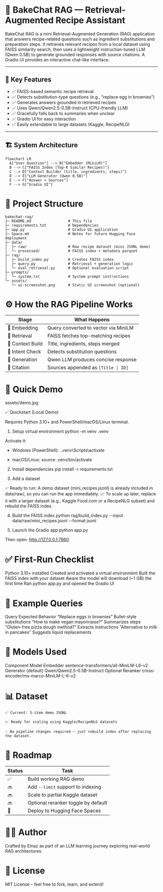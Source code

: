 # 🍞 BakeChat RAG — Retrieval-Augmented Recipe Assistant

BakeChat RAG is a mini Retrieval-Augmented Generation (RAG) application that answers recipe-related questions such as ingredient substitutions and preparation steps. It retrieves relevant recipes from a local dataset using FAISS similarity search, then uses a lightweight instruction-tuned LLM (Qwen 0.5B) to generate grounded responses with source citations. A Gradio UI provides an interactive chat-like interface.

---

## 🚀 Key Features

- ✅ FAISS-based semantic recipe retrieval  
- ✅ Detects substitution-type questions (e.g., “replace egg in brownies”)  
- ✅ Generates answers grounded in retrieved recipes  
- ✅ Uses Qwen/Qwen2.5-0.5B-Instruct (CPU-friendly LLM)  
- ✅ Gracefully falls back to summaries when unclear  
- ✅ Gradio UI for easy interaction  
- ✅ Easily extendable to large datasets (Kaggle, RecipeNLG)

---

## 🏗️ System Architecture
```mermaid
flowchart LR
  A["User Question"] --> B["Embedder (MiniLM)"]
  B --> C["FAISS Index (Top-K Similar Recipes)"]
  C --> D["Context Builder (title, ingredients, steps)"]
  D --> E["LLM Generator (Qwen 0.5B)"]
  E --> F["Answer + Sources"]
  F --> G["Gradio UI"]
```



# 📂 Project Structure    
```text
bakechat-rag/
├─ README.md                 # This file
├─ requirements.txt          # Dependencies
├─ app.py                    # Gradio UI application
├─ Space.md                  # Notes for future Hugging Face deployment
├─ data/
│  ├─ raw/                   # Raw recipe dataset (mini JSONL demo)
│  └─ processed/             # FAISS index + metadata parquet
├─ rag/
│  ├─ build_index.py         # Creates FAISS index
│  ├─ query.py               # Retrieval + generation logic
│  └─ eval_retrieval.py      # Optional evaluation script
├─ prompts/
│  └─ system.txt             # System prompt instructions
└─ assets/
   └─ ui-screenshot.png      # Static UI screenshot (optional)
```



# ⚙️ How the RAG Pipeline Works
| Stage            | What Happens                         |
| ---------------- | ------------------------------------ |
| 🔹 Embedding     | Query converted to vector via MiniLM |
| 🔹 Retrieval     | FAISS fetches top-matching recipes   |
| 🔹 Context Build | Title, ingredients, steps merged     |
| 🔹 Intent Check  | Detects substitution questions       |
| 🔹 Generation    | Qwen LLM produces concise response   |
| 🔹 Citation      | Sources appended as `[Title \| ID]`  |


# 🎥 Quick Demo
assets/demo.jpg

✅ Quickstart (Local Demo)

Requires Python 3.10+ and PowerShell/macOS/Linux terminal.

1) Setup virtual environment
python -m venv .venv

Activate it:

- Windows (PowerShell): .\.venv\Scripts\activate

- macOS/Linux: source .venv/bin/activate

2) Install dependencies
pip install -r requirements.txt

3) Add a dataset

✅ Ready to run: A demo dataset (mini_recipes.jsonl) is already included in data/raw/, so you can run the app immediately.
📈 To scale up later, replace it with a larger dataset (e.g., Kaggle Food.com or a RecipeNLG subset) and rebuild the FAISS index.

4) Build the FAISS index
python rag/build_index.py --input data/raw/mini_recipes.jsonl --format jsonl

5) Launch the Gradio app
python app.py

Then open: http://127.0.0.1:7860


# ✅ First-Run Checklist
Python 3.10+ installed
Created and activated a virtual environment
Built the FAISS index with your dataset
Aware the model will download (~1 GB) the first time
Ran python app.py and opened the Gradio UI


# 💬 Example Queries
Query	Expected Behavior
“Replace eggs in brownies”	Bullet-style substitutions
“How to make vegan mayonnaise?”	Summarizes steps
“Gluten-free pizza dough method?”	Extracts instructions
“Alternative to milk in pancakes”	Suggests liquid replacements


# 🧠 Models Used
Component	Model
Embedder	sentence-transformers/all-MiniLM-L6-v2
Generator (default)	Qwen/Qwen2.5-0.5B-Instruct
Optional Reranker	cross-encoder/ms-marco-MiniLM-L-6-v2


# 📊 Dataset

    ✅ Current: 5-item demo JSONL

    📈 Ready for scaling using Kaggle/RecipeNLG datasets

    💡 No pipeline changes required — just rebuild index after replacing the dataset.


# 📅 Roadmap
| Status | Task                                |
| ------ | ----------------------------------- |
| ✅     | Build working RAG demo              |
| 🔜     | Add `--limit` support to indexing   |
| 🔜     | Scale to partial Kaggle dataset     |
| 🔜     | Optional reranker toggle by default |
| 🚀     | Deploy to Hugging Face Spaces       |


# 👩‍💻 Author

Crafted by Elnaz as part of an LLM learning journey exploring real-world RAG architectures.


# 📄 License

MIT License – feel free to fork, learn, and extend!
